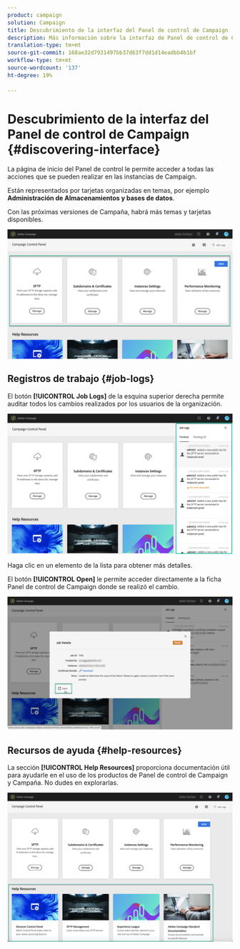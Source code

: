 ```yaml
---
product: campaign
solution: Campaign
title: Descubrimiento de la interfaz del Panel de control de Campaign
description: Más información sobre la interfaz de Panel de control de Campaign
translation-type: tm+mt
source-git-commit: 168ae32d7931497bb37d63f7dd1d14eadbb4b1bf
workflow-type: tm+mt
source-wordcount: '137'
ht-degree: 19%

---
```



# Descubrimiento de la interfaz del Panel de control de Campaign {#discovering-interface}

La página de inicio del Panel de control le permite acceder a todas las acciones que se pueden realizar en las instancias de Campaign.

Están representados por tarjetas organizadas en temas, por ejemplo **Administración de Almacenamientos y bases de datos**.

Con las próximas versiones de Campaña, habrá más temas y tarjetas disponibles.

![](assets/control_panel_interface.png)

## Registros de trabajo {#job-logs}

El botón **[!UICONTROL Job Logs]** de la esquina superior derecha permite auditar todos los cambios realizados por los usuarios de la organización.

![](assets/control_panel_interface2.png)

Haga clic en un elemento de la lista para obtener más detalles.

El botón **[!UICONTROL Open]** le permite acceder directamente a la ficha Panel de control de Campaign donde se realizó el cambio.

![](assets/control_panel_logdetails.png)

## Recursos de ayuda {#help-resources}

La sección **[!UICONTROL Help Resources]** proporciona documentación útil para ayudarle en el uso de los productos de Panel de control de Campaign y Campaña. No dudes en explorarlas.

![](assets/helpresources.png)
